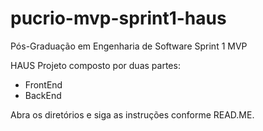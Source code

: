 # pucrio-mvp-sprint1-haus
Pós-Graduação em Engenharia de Software
Sprint 1 MVP

HAUS
Projeto composto por duas partes:
- FrontEnd
- BackEnd

Abra os diretórios e siga as instruções conforme READ.ME.
